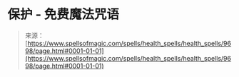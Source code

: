 <!--yml

category: 未分类

date: 2024-06-12 18:46:05

-->

# 保护 - 免费魔法咒语

> 来源：[https://www.spellsofmagic.com/spells/health_spells/health_spells/9698/page.html#0001-01-01](https://www.spellsofmagic.com/spells/health_spells/health_spells/9698/page.html#0001-01-01)
